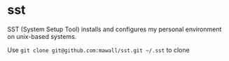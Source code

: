 # sst
SST (System Setup Tool) installs and configures my personal environment on unix-based systems.

Use `git clone git@github.com:mawall/sst.git ~/.sst` to clone
